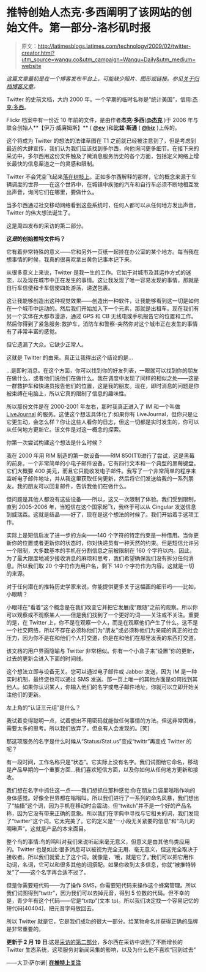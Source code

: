 # 推特创始人杰克·多西阐明了该网站的创始文件。第一部分-洛杉矶时报

> 原文：<http://latimesblogs.latimes.com/technology/2009/02/twitter-creator.html?utm_source=wanqu.co&utm_campaign=Wanqu+Daily&utm_medium=website>

*这篇文章最初是在一个博客发布平台上，可能缺少照片、图形或链接。参见[关于归档博客文章](https://www.latimes.com/archives/blogs/)。*

Twitter 的史前文档，大约 2000 年。一个早期的临时名称是“统计美国”，信用:[杰克·多西](http://flickr.com/photos/jackdorsey/182613360/)。

Flickr 档案中有一份近 10 年前的文件，是由作者**杰克·多西**(**[@杰克](http://twitter.com/jack)** )于 2006 年与联合创始人**【伊万·威廉姆斯】** ( **[@ev](http://twitter.com/ev)** )和**比兹·斯通** ( [**@biz**](http://twitter.com/biz) )上传的。

这个将成为 Twitter 的想法的法律草图在 T1 之前就已经被注意到了，但是考虑到最近的大肆宣传，我们认为我们应该找到多尔西，向他询问更多细节。在接下来的采访中，多尔西用这份文件触及了微消息服务历史的各个方面，包括定义网络上增长最快的信息渠道之一的灵感和限制。

Twitter 不会凭空飞起来[落在树枝上](http://twitter.com/about#about)。正如多尔西解释的那样，它的概念来源于车辆调度的世界——在这个世界中，在城镇中疾驰的汽车和自行车必须不断地相互发出声音，询问它们在哪里，要做什么。

当多尔西通过社交移动网络看到这些系统时，任何人都可以从任何地方发出声音，Twitter 的伟大想法诞生了。

这是周四发布的采访的第二部分。

**这*是*的创始推特文件吗？**

它有着非常特殊的意义——它和另外一页纸一起挂在办公室的某个地方。每当我在想事情的时候，我真的很喜欢拿出黄色记事本记下来。

从很多意义上来说，Twitter 是我一生的工作。它始于对城市及其运作方式的迷恋，以及现在城市中正在发生的事情。这让我发现了唯一容易发现的事情，那就是自行车信使和卡车信使四处游荡，递送包裹。

这让我能够创造出这种视觉效果——创造出一种软件，让我能够看到这一切是如何在一个城市中运动的。然后我们开始加入下一个元素，那就是出租车。现在我们有另一个实体在大都市漫游，通过 GPS 和 CB 无线电或手机报告它的位置和工作。然后你得到了紧急服务:救护车，消防车和警察-突然你对这个城市正在发生的事情有了非常丰富的感觉。

但它遗漏了大众。它缺少正常人。

这就是 Twitter 的由来。真正让我得出这个结论的是...

...是即时消息。在这个方面，你可以找到你的好友列表，一眼就可以找到你的朋友在做什么，或者他们说他们在做什么。我在调度中发现了同样的相似之处——这是一群救护车和快递员报告他们的位置，这是我的朋友。现在，即时消息的问题是你被束缚在电脑上，所以它真的限制了信息的趣味性。

所以那份文件是在 2000-2001 年左右，那时我真正进入了 IM 和一个叫做 [LiveJournal](http://www.livejournal.com/) 的服务。这使这个想法具体化了:如果你有 LiveJournal，但你只是让它更生动，会怎么样？你让这些人看你的日志，但这一切都是实时发生的，你可以从任何地方更新它。该文件是对这一概念的探索。

你第一次尝试构建这个想法是什么时候？

我在 2000 年用 RIM 制造的第一款设备——RIM 850(T1)进行了尝试，这是黑莓的前身。一个非常简单的小电子邮件设备。它有四行文本和一个典型的黑莓键盘。它们大概要 400 美元，而且它只能收发电子邮件。我写了一个非常简单的程序来监听电子邮件地址，并从我这里获取任何更新，然后将它们发送给我的一系列朋友。我的朋友可以回复邮件，告诉我他们在做什么。

但问题是其他人都没有这些设备——所以，这又一次限制了体验。我们受到限制，直到 2005-2006 年，当短信在这个国家起飞，我终于可以从 Cingular 发送信息到威瑞森。这就是结晶——好了，现在是这个想法的时候了。我们开始着手这项工作。

实际上是短信启发了进一步的方向——140 个字符的特定约束是一种借用。当你更新你的位置或者更新你的状态时，你对快递员有一种天然的约束。但是短信允许另一个限制，大多数基本的手机在分割信息之前被限制在 160 个字符以内。因此，为了最大限度地减少接收消息的麻烦和思考，我们希望确保我们没有拆分任何消息。所以我们取 20 个字符作为用户名，剩下 140 个字符作为内容。这就是一切的来源。

对于任何潜在的推特历史学家来说，你能提供更多关于这幅画的细节吗——比如，小眼睛？

小眼球在“看着”这个概念是在我们改变它并把它发展成“跟随”之前的观察。所以你可以观察或不观察某人——但是我们找到了一个更好的词——关注或不关注。重要的是，在 Twitter 上，你不是在观察一个人，而是在观察他们产生了什么。这不是一个社交网络，所以不存在必须称他们为“朋友”或必须称他们为亲戚的真正的社会压力，因为你不是在和他们个人打交道，你是在和他们在那里发表的东西打交道。

该文档的用户界面隐喻与 Twitter 非常相似。你有一个小盒子来“设置”你的更新，过去的更新会进入下面的时间线。

这个想法立即与设备无关。您可以通过电子邮件或 Jabber 发送，因为 IM 是一种实时机制，最终您也可以通过 SMS 发送。那一页上唯一的其他方面是如何找到其他人。如果你认识某人，你输入他们的名字或电子邮件地址，你就可以立即开始关注他们的更新。

左上角的“认证三元组”是什么？

我试着变得聪明一点，试着想出不用密码就能做任何事情的方法。但这非常困难，需要太多的思考。所以我们放弃了。但总有人会发现的。[笑]

那这项服务的名字是什么时候从“Status/Stat.us”变成“twittr”再变成 Twitter 的呢？

有一段时间，工作名称只是“状态”。它实际上没有名字。我们试图给它命名，移动是产品早期的一个重要方面...我们喜欢短信方面，以及你如何从任何地方更新和接收。

我们想在名字中抓住这一点——我们想抓住那种感觉:你在朋友口袋里嗡嗡作响的身体感觉。好像全世界都在嗡嗡叫。所以我们进行了一系列的命名风暴，我们想出了“抽搐”这个词，因为手机在移动时会震动。但“twitch”并不是一个好的产品名称，因为它没有带来正确的意象。所以我们在字典中寻找与它相关的词，我们发现了“twitter”这个词，它太完美了。它的定义是“一小段无关紧要的信息”和“鸟儿的啁啾声”。这就是产品的本来面目。

整个鸟的事情:鸟的鸣叫对我们来说听起来毫无意义，但意义是由其他鸟类应用的。Twitter 也是如此:很多消息可以被视为完全无用、毫无意义，但这完全取决于接收者。所以我们就爱上了这个词。就像是，‘哦，就是它了。’我们可以把它用作动词，名词，它可以和很多其他的词搭配。如果你收到太多信息，你就“被推特转发”了——这个名字再合适不过了。

但是你需要短代码——为了操作 SMS，你需要短代码来操作这个蜂窝管理。所以我们试图得到“twttr”，因为我们可以去掉元音，得到 5 位数的代码。但不幸的是，青少年有这个代码——它是“txttp”(文本 tp)。所以我们决定找一个容易记忆的短代码[40404]，把元音字母放回去。

所以 Twitter 就是它，它是我们成功的很大一部分。给某物命名并获得正确的品牌是非常重要的。

**更新于 2 月 19 日**:这是[采访的第二部分](http://latimesblogs.latimes.com/technology/2009/02/jack-dorsey-on.html)，多尔西在采访中谈到了不断增长的 Twitter 生态系统，这项服务对新闻采集的影响，以及为什么他不喜欢“回到过去”

——大卫·萨尔诺[ **[在推特上关注](http://twitter.com/dsarno)**